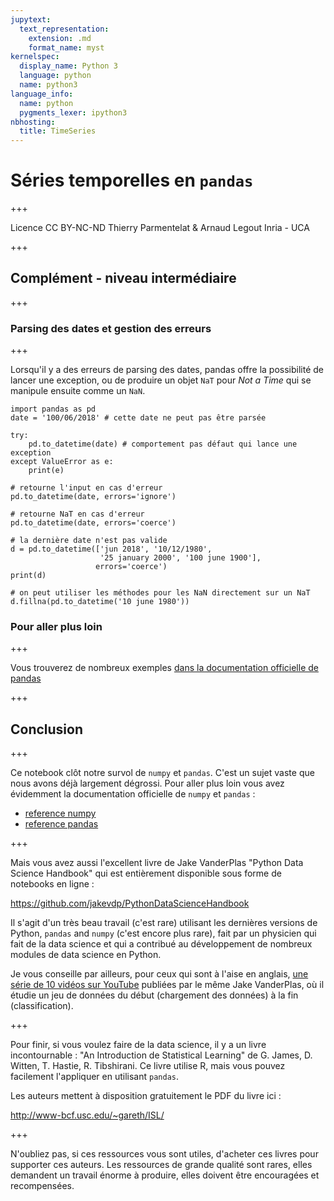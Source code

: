 ```yaml
---
jupytext:
  text_representation:
    extension: .md
    format_name: myst
kernelspec:
  display_name: Python 3
  language: python
  name: python3
language_info:
  name: python
  pygments_lexer: ipython3
nbhosting:
  title: TimeSeries
---
```


# Séries temporelles en `pandas`

+++

<div class="licence">
<span>Licence CC BY-NC-ND</span>
<span>Thierry Parmentelat &amp; Arnaud Legout</span>
<span>Inria - UCA</span>
</div>

+++

## Complément - niveau intermédiaire

+++

### Parsing des dates et gestion des erreurs

+++

Lorsqu'il y a des erreurs de parsing des dates, pandas offre la possibilité de lancer une exception, ou de produire un objet `NaT` pour *Not a Time* qui se manipule ensuite comme un `NaN`.

```{code-cell} ipython3
import pandas as pd
date = '100/06/2018' # cette date ne peut pas être parsée

try:
    pd.to_datetime(date) # comportement pas défaut qui lance une exception
except ValueError as e:
    print(e)
```

```{code-cell} ipython3
# retourne l'input en cas d'erreur
pd.to_datetime(date, errors='ignore')
```

```{code-cell} ipython3
# retourne NaT en cas d'erreur
pd.to_datetime(date, errors='coerce')
```

```{code-cell} ipython3
# la dernière date n'est pas valide
d = pd.to_datetime(['jun 2018', '10/12/1980',
                    '25 january 2000', '100 june 1900'], 
                   errors='coerce')
print(d)
```

```{code-cell} ipython3
# on peut utiliser les méthodes pour les NaN directement sur un NaT
d.fillna(pd.to_datetime('10 june 1980'))
```

### Pour aller plus loin

+++

Vous trouverez de nombreux exemples [dans la documentation officielle de pandas](https://pandas.pydata.org/pandas-docs/stable/timeseries.html)

+++

## Conclusion

+++

Ce notebook clôt notre survol de `numpy` et `pandas`. C'est un sujet vaste que nous avons déjà largement dégrossi. Pour aller plus loin vous avez évidemment la documentation officielle de `numpy` et `pandas` :

* [reference numpy](https://docs.scipy.org/doc/numpy-1.13.0/reference/)
* [reference pandas](http://pandas.pydata.org/pandas-docs/stable/index.html)

+++

Mais vous avez aussi l'excellent livre de Jake VanderPlas "Python Data Science Handbook" qui est entièrement disponible sous forme de notebooks en ligne :

<https://github.com/jakevdp/PythonDataScienceHandbook>

Il s'agit d'un très beau travail (c'est rare) utilisant les dernières versions de Python, `pandas` and `numpy` (c'est encore plus rare), fait par un physicien qui fait de la data science et qui a contribué au développement de nombreux modules de data science en Python.

Je vous conseille par ailleurs, pour ceux qui sont à l'aise en anglais, [une série de 10 vidéos sur YouTube](https://www.youtube.com/watch?v=_ZEWDGpM-vM) publiées par le même Jake VanderPlas, où il étudie un jeu de données du début (chargement des données) à la fin (classification).

+++

Pour finir, si vous voulez faire de la data science, il y a un livre incontournable : "An Introduction de Statistical Learning" de G. James, D. Witten, T. Hastie, R. Tibshirani. Ce livre utilise R, mais vous pouvez facilement l'appliquer en utilisant `pandas`.

Les auteurs mettent à disposition gratuitement le PDF du livre ici :

<http://www-bcf.usc.edu/~gareth/ISL/>

+++

N'oubliez pas, si ces ressources vous sont utiles, d'acheter ces livres pour supporter ces auteurs. Les ressources de grande qualité sont rares, elles demandent un travail énorme à produire, elles doivent être encouragées et recompensées.
